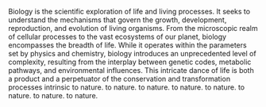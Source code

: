 
Biology is the scientific exploration of life and living processes. It seeks to understand the mechanisms that govern the growth, development, reproduction, and evolution of living organisms. From the microscopic realm of cellular processes to the vast ecosystems of our planet, biology encompasses the breadth of life. While it operates within the parameters set by physics and chemistry, biology introduces an unprecedented level of complexity, resulting from the interplay between genetic codes, metabolic pathways, and environmental influences. This intricate dance of life is both a product and a perpetuator of the conservation and transformation processes intrinsic to nature. to nature. to nature. to nature. to nature. to nature. to nature. to nature.

